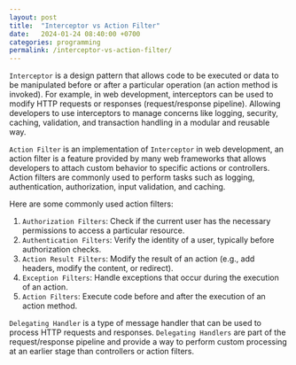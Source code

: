 ```yaml
---
layout: post
title:  "Interceptor vs Action Filter"
date:   2024-01-24 08:40:00 +0700
categories: programming
permalink: /interceptor-vs-action-filter/
---
```

`Interceptor` is a design pattern that allows code to be executed or data to be manipulated before or after a particular operation (an action method is invoked). For example, in web development, interceptors can be used to modify HTTP requests or responses (request/response pipeline). Allowing developers to use interceptors to manage concerns like logging, security, caching, validation, and transaction handling in a modular and reusable way.

`Action Filter` is an implementation of `Interceptor` in web development, an action filter is a feature provided by many web frameworks that allows developers to attach custom behavior to specific actions or controllers. Action filters are commonly used to perform tasks such as logging, authentication, authorization, input validation, and caching.

Here are some commonly used action filters:

1. `Authorization Filters`: Check if the current user has the necessary permissions to access a particular resource.
2. `Authentication Filters`: Verify the identity of a user, typically before authorization checks.
3. `Action Result Filters`: Modify the result of an action (e.g., add headers, modify the content, or redirect).
4. `Exception Filters`: Handle exceptions that occur during the execution of an action.
5. `Action Filters`: Execute code before and after the execution of an action method.

`Delegating Handler` is a type of message handler that can be used to process HTTP requests and responses. `Delegating Handlers` are part of the request/response pipeline and provide a way to perform custom processing at an earlier stage than controllers or action filters.